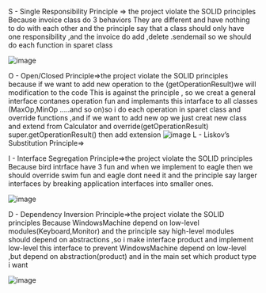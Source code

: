 S - Single Responsibility Principle => the project violate the SOLID principles Because invoice class do 3 behaviors They are different and have nothing to do with each other and the principle say that a class should only have one responsibility ,and the invoice do add ,delete .sendemail so we should do each function in sparet class

![image](https://user-images.githubusercontent.com/100956629/196166084-4acdce13-f95e-4674-9c53-08b982359ea5.png)


O - Open/Closed Principle=>the project violate the SOLID principles because if we want to add new operation to the (getOperationResult)we will modification to the code This is against the principle , so we creat a general interface contanes operation fun and implemants this intarface to all classes (MaxOp,MinOp .....and so on)so i do each operation in sparet class and override functions ,and if we want to add new op we just creat new class and extend from Calculator and override(getOperationResult)
super.getOperationResult() then add extension 
![image](https://user-images.githubusercontent.com/100956629/196027227-8e8adfe9-c77e-485d-858c-fafbf57def26.png)
L - Liskov’s Substitution Principle=>


I - Interface Segregation Principle=>the project violate the SOLID principles Because bird intrface have 3 fun and when we implement to eagle then we should override swim fun and eagle dont need it and the principle say larger interfaces by breaking application interfaces into smaller ones.

![image](https://user-images.githubusercontent.com/100956629/196162949-4e8fc112-53aa-47da-9bc9-e336c78f416f.png)


D - Dependency Inversion Principle=>the project violate the SOLID principles Because WindowsMachine depend on low-level modules(Keyboard,Monitor) and the principle say high-level modules should depend on abstractions ,so i make interface product and implement low-level this interface to prevent WindowsMachine depend on low-level ,but depend on abstraction(product) and in the main set which product type i want 

![image](https://user-images.githubusercontent.com/100956629/196162205-30a5f94e-0d78-498f-9d6a-824af61fdd1e.png)

